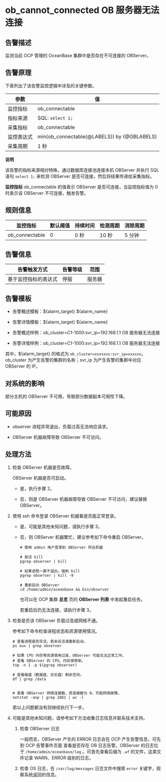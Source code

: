 ob_cannot_connected OB 服务器无法连接
===================================================



**告警描述**
-----------------------------

监测当前 OCP 管理的 OceanBase 集群中是否存在不可连接的 OBServer。

告警原理
-------------------------

下表列出了该告警监控逻辑中涉及的关键参数。


|  参数   |                      值                      |
|-------|---------------------------------------------|
| 监控指标  | ob_connectable                              |
| 指标来源  | SQL: `select 1;`                            |
| 采集指标  | ob_connectable                              |
| 监控表达式 | min(ob_connectable{@LABELS}) by (@GBLABELS) |
| 采集周期  | 1 秒                                         |


**说明**



该告警的指标来源相对特殊，通过数据库连接池连接本机 OBServer 并执行 SQL 语句 `select 1;` 来检测 OBServer 是否可连接，然后将结果传递给采集指标。

**监控指标** ob_connectable 的值表示 OBServer 是否可连接，当监控指标值为 0 时表示该 OBServer 不可连接，触发告警。

**规则信息**
-----------------------------



|      监控指标      | 默认阈值 | 持续时间 |         检测周期         | 消除周期 |
|----------------|------|------|----------------------|------|
| ob_connectable | 0    | 0 秒  | 10 秒 | 5 分钟 |



**告警信息**
-----------------------------



|   告警触发方式   | 告警等级 | 范围  |
|------------|------|-----|
| 基于监控指标的表达式 | 停服   | 服务器 |



**告警模板**
-----------------------------

* 告警概述模板：${alarm_target} ${alarm_name}



* 告警详情模板：${alarm_target} ${alarm_name}



* 告警概述样例：ob_cluster=C1-1000:svr_ip=192.168.1.1 OB 服务器无法连接



* 告警详情样例：ob_cluster=C1-1000:svr_ip=192.168.1.1 OB 服务器无法连接






其中，${alarm_target} 的格式为 `ob_cluster=xxxxxxx:svr_ip=xxxxxx`。ob_cluster 为产生告警的集群的名称；svr_ip 为产生告警的集群中对应 OBServer 的 IP。

**对系统的影响**
-------------------------------

部分主机的 OBServer 不可用，导致部分数据副本可用性下降。

**可能原因**
-----------------------------

* observer 进程异常退出、负载过高无法响应请求。



* OBServer 机器故障导致 OBServer 不可访问。






**处理方法**
-----------------------------

1. 检查 OBServer 机器是否故障。

   OBServer 机器是否可启动。
   * 是，执行步骤 2。



   * 否，则是 OBServer 机器故障导致 OBServer 不可访问，建议替换 OBServer。






2. 使用 ssh 命令登录 OBServer 机器看是否能正常登录。

   * 是，可能是其他未知问题，请执行步骤 3。



   * 否，则 OBServer 机器繁忙，建议参考如下命令重启 OBServer。

     ```unknow
     # 使用 admin 用户登录到 OBServer 所在机器
     
     # 尝试 kill
     pgrep observer | kill
     
     # 如果进程一直不退出，强制 kill
     pgrep observer | kill -9
     
     # 重新启动 OBServer
     cd /home/admin/oceanbase && bin/observer
     ```



     也可以在 OCP 集群 **总览** 页的 **OBServer 列表** 中发起重启任务。

     若重启后仍无法连接，请执行步骤 3。





3. 检查是否该 OBServer 负载过高或网络不通。

   参考如下命令检查进程状态和资源使用情况。

   ```unknow
   # 查看进程是否存活，若未存活请重新启动。
   ps aux | grep observer
   
   # 如果 CPU 内存等资源使用过高，OBServer 可能无法正常工作。
   # 查看 OBServer 的 CPU、内存使用率。
   top -n 1 -p $(pgrep observer)
   
   # 查看磁盘（数据盘、日志盘）剩余空间。
   df | grep /data
   
   
   # 查看 OBServer 网络连接数，若连接数为 0，可能网络故障。
   netstat -anp | grep 2881 | wc -l
   ```



   若以上问题都没有则继续执行下一步。


4. 可能是其他未知问题，请参考如下方法收集日志信息并联系技术支持。

   1. 检查 OBServer 日志

      一般而言，OBServer 产生的 ERROR 日志会在 OCP 产生告警信息，可先到 OCP 告警事件页面 查看是否存在 OB 日志告警。OBServer 的日志位于 `/home/admin/oceanbase/log` 。可首先查看后缀为 `.wf` 的文件，这类文件记录 WARN、ERROR 级别的日志。


   2. 检查 OS 日志，在 `/var/log/messages` 日志文件中搜索 `error` 关键字，观察系统返回的信息。
